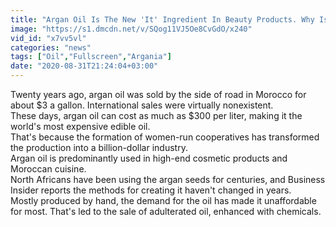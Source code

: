```yaml
---
title: "Argan Oil Is The New 'It' Ingredient In Beauty Products. Why Is It So Insanely Expensive?"
image: "https://s1.dmcdn.net/v/SQog11VJ5Oe8CvGdO/x240"
vid_id: "x7vv5vl"
categories: "news"
tags: ["Oil","Fullscreen","Argania"]
date: "2020-08-31T21:24:04+03:00"
---
```

Twenty years ago, argan oil was sold by the side of road in Morocco for about $3 a gallon. International sales were virtually nonexistent.  <br>These days, argan oil can cost as much as $300 per liter, making it the world's most expensive edible oil.  <br>That's because the formation of women-run cooperatives has transformed the production into a billion-dollar industry.  <br>Argan oil is predominantly used in high-end cosmetic products and Moroccan cuisine.  <br>North Africans have been using the argan seeds for centuries, and Business Insider reports the methods for creating it haven't changed in years.  <br>Mostly produced by hand, the demand for the oil has made it unaffordable for most. That's led to the sale of adulterated oil, enhanced with chemicals.
